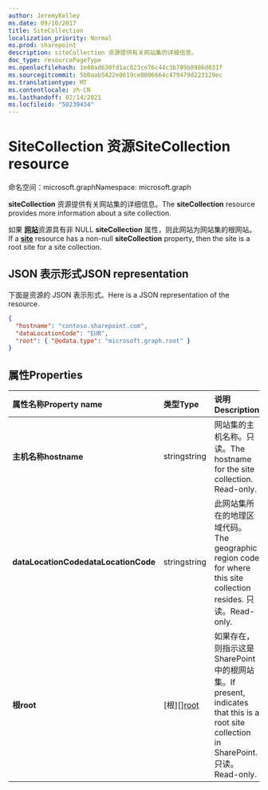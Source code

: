 ```yaml
---
author: JeremyKelley
ms.date: 09/10/2017
title: SiteCollection
localization_priority: Normal
ms.prod: sharepoint
description: siteCollection 资源提供有关网站集的详细信息。
doc_type: resourcePageType
ms.openlocfilehash: 1e80ad630fd1ac823ce76c44c3b789b0986d031f
ms.sourcegitcommit: 5b0aab5422e0619ce8806664c479479d223129ec
ms.translationtype: MT
ms.contentlocale: zh-CN
ms.lasthandoff: 02/14/2021
ms.locfileid: "50239434"
---
```

# <a name="sitecollection-resource"></a><span data-ttu-id="cd50c-103">SiteCollection 资源</span><span class="sxs-lookup"><span data-stu-id="cd50c-103">SiteCollection resource</span></span>

<span data-ttu-id="cd50c-104">命名空间：microsoft.graph</span><span class="sxs-lookup"><span data-stu-id="cd50c-104">Namespace: microsoft.graph</span></span>

<span data-ttu-id="cd50c-105">**siteCollection** 资源提供有关网站集的详细信息。</span><span class="sxs-lookup"><span data-stu-id="cd50c-105">The **siteCollection** resource provides more information about a site collection.</span></span>

<span data-ttu-id="cd50c-106">如果 [**网站**](site.md)资源具有非 NULL **siteCollection** 属性，则此网站为网站集的根网站。</span><span class="sxs-lookup"><span data-stu-id="cd50c-106">If a [**site**](site.md) resource has a non-null **siteCollection** property, then the site is a root site for a site collection.</span></span>

## <a name="json-representation"></a><span data-ttu-id="cd50c-107">JSON 表示形式</span><span class="sxs-lookup"><span data-stu-id="cd50c-107">JSON representation</span></span>

<span data-ttu-id="cd50c-108">下面是资源的 JSON 表示形式。</span><span class="sxs-lookup"><span data-stu-id="cd50c-108">Here is a JSON representation of the resource.</span></span>

<!-- {
  "blockType": "resource",
  "optionalProperties": [
  ],
  "@odata.type": "microsoft.graph.siteCollection"
}-->

```json
{
  "hostname": "contoso.sharepoint.com",
  "dataLocationCode": "EUR",
  "root": { "@odata.type": "microsoft.graph.root" }
}
```

## <a name="properties"></a><span data-ttu-id="cd50c-109">属性</span><span class="sxs-lookup"><span data-stu-id="cd50c-109">Properties</span></span>

| <span data-ttu-id="cd50c-110">属性名称</span><span class="sxs-lookup"><span data-stu-id="cd50c-110">Property name</span></span>        | <span data-ttu-id="cd50c-111">类型</span><span class="sxs-lookup"><span data-stu-id="cd50c-111">Type</span></span>     | <span data-ttu-id="cd50c-112">说明</span><span class="sxs-lookup"><span data-stu-id="cd50c-112">Description</span></span>
|:---------------------|:---------|:---------------------------------------------------
| <span data-ttu-id="cd50c-113">**主机名称**</span><span class="sxs-lookup"><span data-stu-id="cd50c-113">**hostname**</span></span>         | <span data-ttu-id="cd50c-114">string</span><span class="sxs-lookup"><span data-stu-id="cd50c-114">string</span></span>   | <span data-ttu-id="cd50c-p101">网站集的主机名称。只读。</span><span class="sxs-lookup"><span data-stu-id="cd50c-p101">The hostname for the site collection. Read-only.</span></span>
| <span data-ttu-id="cd50c-117">**dataLocationCode**</span><span class="sxs-lookup"><span data-stu-id="cd50c-117">**dataLocationCode**</span></span> | <span data-ttu-id="cd50c-118">string</span><span class="sxs-lookup"><span data-stu-id="cd50c-118">string</span></span>   | <span data-ttu-id="cd50c-119">此网站集所在的地理区域代码。</span><span class="sxs-lookup"><span data-stu-id="cd50c-119">The geographic region code for where this site collection resides.</span></span> <span data-ttu-id="cd50c-120">只读。</span><span class="sxs-lookup"><span data-stu-id="cd50c-120">Read-only.</span></span>
| <span data-ttu-id="cd50c-121">**根**</span><span class="sxs-lookup"><span data-stu-id="cd50c-121">**root**</span></span>             | <span data-ttu-id="cd50c-122">[根][]</span><span class="sxs-lookup"><span data-stu-id="cd50c-122">[root][]</span></span> | <span data-ttu-id="cd50c-123">如果存在，则指示这是 SharePoint 中的根网站集。</span><span class="sxs-lookup"><span data-stu-id="cd50c-123">If present, indicates that this is a root site collection in SharePoint.</span></span> <span data-ttu-id="cd50c-124">只读。</span><span class="sxs-lookup"><span data-stu-id="cd50c-124">Read-only.</span></span>

[root]: root.md

<!-- uuid: 8fcb5dbc-d5aa-4681-8e31-b001d5168d79
2015-10-25 14:57:30 UTC -->
<!-- {
  "type": "#page.annotation",
  "description": "",
  "keywords": "",
  "section": "documentation",
  "tocPath": "Facets/SiteCollection"
}-->

